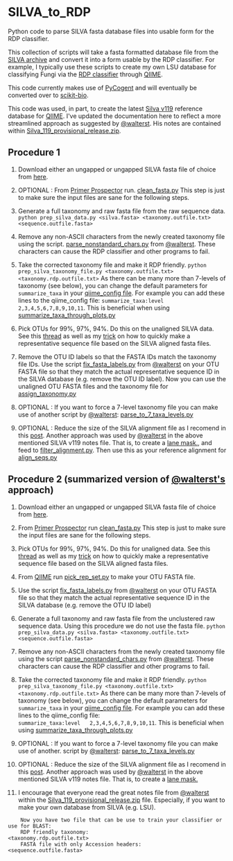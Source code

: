 SILVA_to_RDP
============

Python code to parse SILVA fasta database files into usable form for the RDP classifier.


This collection of scripts will take a fasta formatted database file from the [SILVA
archive](http://www.arb-silva.de/download/archive/) and convert it into a form usable
by the RDP classifier. For example, I typically use these scripts to create my own LSU 
database for classifying Fungi via the [RDP classifier](http://rdp.cme.msu.edu) 
through [QIIME](http://qiime.org).

This code currently makes use of [PyCogent](http://pycogent.org) and will eventually 
be converted over to [scikit-bio](http://scikit-bio.org). 

This code was used, in part, to create the latest [Silva v119](http://www.arb-silva.de/no_cache/download/archive/qiime/)
reference database for [QIIME](http://qiime.org). I've updated the documentation here to 
reflect a more streamlined approach as suggested by [@walterst](https://gist.github.com/walterst). 
His notes are contained within [Silva_119_provisional_release.zip](http://www.arb-silva.de/fileadmin/silva_databases/qiime/Silva_119_provisional_release.zip).


## Procedure 1
1) Download either an ungapped or ungapped SILVA fasta file of choice from [here](http://www.arb-silva.de/download/archive/).
    
2) OPTIONAL : From [Primer Prospector](http://pprospector.sourceforge.net/index.html) run.
    [clean_fasta.py](http://pprospector.sourceforge.net/scripts/clean_fasta.html)
    This step is just to make sure the input files are sane for the following steps.

3) Generate a full taxonomy and raw fasta file from the raw sequence data.
    `python prep_silva_data.py <silva.fasta> <taxonomy.outfile.txt> <sequence.outfile.fasta>`

4) Remove any non-ASCII characters from the newly created taxonomy file using the script.
    [parse_nonstandard_chars.py](https://gist.github.com/walterst/0a4d36dbb20c54eeb952) from [@walterst](https://gist.github.com/walterst).
    These characters can cause the RDP classifier and other programs to fail.

5) Take the corrected taxonomy file and make it RDP friendly.
    `python prep_silva_taxonomy_file.py <taxonomy.outfile.txt> <taxonomy.rdp.outfile.txt>`
    As there can be many more than 7-levels of taxonomy (see below), you can change the 
    default parameters for `summarize_taxa` in your [qiime_config file](http://qiime.org/install/qiime_config.html). For example you 
    can add these lines to the qiime_config file: `summarize_taxa:level	2,3,4,5,6,7,8,9,10,11`. 
    This is beneficial when using [summarize_taxa_through_plots.py](http://qiime.org/scripts/summarize_taxa_through_plots.html)

6) Pick OTUs for 99%, 97%, 94%. Do this on the unaligned SILVA data. See this [thread](https://groups.google.com/d/msg/qiime-forum/KEvXuLwJB70/FK7h2e_gjjIJ) as 
    well as my [trick](https://groups.google.com/d/msg/qiime-forum/KEvXuLwJB70/LEaY4N9JXucJ) on how to quickly make 
    a representative sequence file based on the SILVA aligned fasta files.

7) Remove the OTU ID labels so that the FASTA IDs match the taxonomy file IDs. 
    Use the script [fix_fasta_labels.py](https://gist.github.com/walterst/f5c619799e6dc1f575a0) from [@walterst](https://gist.github.com/walterst) on your OTU FASTA file
    so that they match the actual representative sequence ID in the SILVA database (e.g. remove the OTU ID label).
    Now you can use the unaligned OTU FASTA files and the taxonomy file for [assign_taxonomy.py](http://qiime.org/scripts/assign_taxonomy.html)

8) OPTIONAL : If you want to force a 7-level taxonomy file you can make use of another
    script by [@walterst](https://gist.github.com/walterst): [parse_to_7_taxa_levels.py](https://gist.github.com/walterst/9ddb926fece4b7c0e12c)
    
9) OPTIONAL : Reduce the size of the SILVA alignment file as I recomend in this [post](https://groups.google.com/d/msg/qiime-forum/KEvXuLwJB70/LEaY4N9JXucJ). 
    Another approach was used by [@walterst](https://gist.github.com/walterst) in the above mentioned SILVA v119 
    notes file. That is, to create a [lane mask.](https://gist.github.com/walterst/db491ba0fd3916af6f5e), and feed to
    [filter_alignment.py](http://qiime.org/scripts/filter_alignment.html). Then use this as your reference alignment 
    for [align_seqs.py](http://qiime.org/scripts/align_seqs.html)



## Procedure 2 (summarized version of [@walterst's](https://gist.github.com/walterst) approach)
1) Download either an ungapped or ungapped SILVA fasta file of choice from [here](http://www.arb-silva.de/download/archive/).
    
2) From [Primer Prospector](http://pprospector.sourceforge.net/index.html) run
    [clean_fasta.py](http://pprospector.sourceforge.net/scripts/clean_fasta.html)
    This step is just to make sure the input files are sane for the following steps.
    
3) Pick OTUs for 99%, 97%, 94%. Do this for unaligned data. See this [thread](https://groups.google.com/d/msg/qiime-forum/KEvXuLwJB70/FK7h2e_gjjIJ) as 
    well as my [trick](https://groups.google.com/d/msg/qiime-forum/KEvXuLwJB70/LEaY4N9JXucJ) on how to quickly make 
    a representative sequence file based on the SILVA aligned fasta files.
    	
4) From [QIIME](http://qiime.org) run [pick_rep_set.py](http://qiime.org/scripts/pick_rep_set.html) to make your OTU FASTA file.
    
5) Use the script [fix_fasta_labels.py](https://gist.github.com/walterst/f5c619799e6dc1f575a0) from [@walterst](https://gist.github.com/walterst) on your OTU FASTA file
    so that they match the actual representative sequence ID in the SILVA database (e.g. remove the OTU ID label)

6) Generate a full taxonomy and raw fasta file from the unclustered raw sequence data. 
    Using this procedure we do not use the fasta file.
    `python prep_silva_data.py <silva.fasta> <taxonomy.outfile.txt> <sequence.outfile.fasta>`
    
7) Remove any non-ASCII characters from the newly created taxonomy file using the script
    [parse_nonstandard_chars.py](https://gist.github.com/walterst/0a4d36dbb20c54eeb952) from [@walterst](https://gist.github.com/walterst).
    These characters can cause the RDP classifier and other programs to fail.
    
8) Take the corrected taxonomy file and make it RDP friendly.
    `python prep_silva_taxonomy_file.py <taxonomy.outfile.txt> <taxonomy.rdp.outfile.txt>`
    As there can be many more than 7-levels of taxonomy (see below), you can change the 
    default parameters for `summarize_taxa` in your [qiime_config file](http://qiime.org/install/qiime_config.html). For example you 
    can add these lines to the qiime_config file:  
    `summarize_taxa:level	2,3,4,5,6,7,8,9,10,11`. 
    This is beneficial when using [summarize_taxa_through_plots.py](http://qiime.org/scripts/summarize_taxa_through_plots.html)

9) OPTIONAL : If you want to force a 7-level taxonomy file you can make use of another.
    script by [@walterst](https://gist.github.com/walterst): [parse_to_7_taxa_levels.py](https://gist.github.com/walterst/9ddb926fece4b7c0e12c)
    
10) OPTIONAL : Reduce the size of the SILVA alignment file as I recomend in this [post](https://groups.google.com/d/msg/qiime-forum/KEvXuLwJB70/LEaY4N9JXucJ). 
    Another approach was used by [@walterst](https://gist.github.com/walterst) in the above mentioned SILVA v119 
    notes file. That is, to create a [lane mask.](https://gist.github.com/walterst/db491ba0fd3916af6f5e)
    	 
11) I encourage that everyone read the great notes file from [@walterst](https://gist.github.com/walterst) within the 
    [Silva_119_provisional_release.zip](http://www.arb-silva.de/fileadmin/silva_databases/qiime/Silva_119_provisional_release.zip) 
    file. Especially, if you want to make your own database from SILVA (e.g. LSU).


```
    Now you have two file that can be use to train your classifier or use for BLAST:
    RDP friendly taxonomy:                      <taxonomy.rdp.outfile.txt>
    FASTA file with only Accession headers:     <sequence.outfile.fasta>
```


